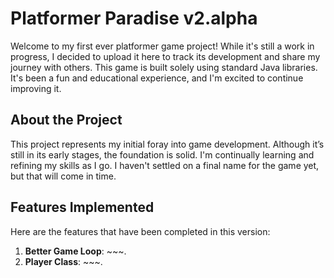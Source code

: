 # Platformer Paradise v2.alpha

Welcome to my first ever platformer game project! While it's still a work in progress, I decided to upload it here to track its development and share my journey with others. This game is built solely using standard Java libraries. It's been a fun and educational experience, and I'm excited to continue improving it.

## About the Project
This project represents my initial foray into game development. Although it’s still in its early stages, the foundation is solid. I'm continually learning and refining my skills as I go. I haven't settled on a final name for the game yet, but that will come in time.

## Features Implemented

Here are the features that have been completed in this version:

1. **Better Game Loop**: ~~~.
2. **Player Class**: ~~~.
